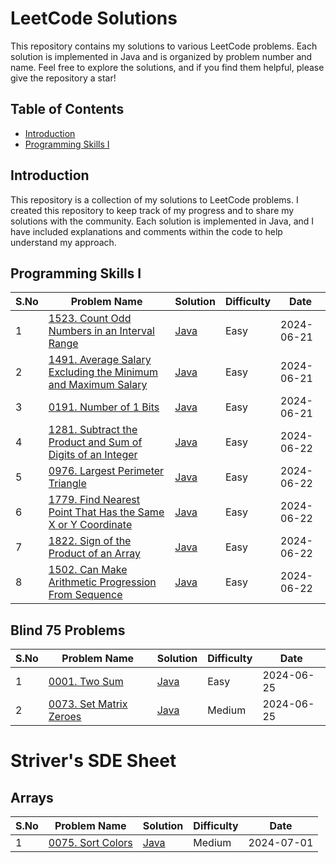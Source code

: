 # LeetCode Solutions

This repository contains my solutions to various LeetCode problems. Each solution is implemented in Java and is organized by problem number and name. Feel free to explore the solutions, and if you find them helpful, please give the repository a star!

## Table of Contents

- [Introduction](https://github.com/Rajendran2201/Leetcode-Solutions/tree/main)
- [Programming Skills I](https://github.com/Rajendran2201/Leetcode-Solutions/tree/main/Programming%20Skills%20I)


## Introduction

This repository is a collection of my solutions to LeetCode problems. I created this repository to keep track of my progress and to share my solutions with the community. Each solution is implemented in Java, and I have included explanations and comments within the code to help understand my approach.

## Programming Skills I

| S.No  | Problem Name                                                                                       | Solution                          | Difficulty | Date       |
|----|-----------------------------------------------------------------------------------------------------|-----------------------------------|------------|------------|
| 1  | [1523. Count Odd Numbers in an Interval Range](https://leetcode.com/problems/count-odd-numbers-in-an-interval-range/description/)                                                   | [Java](https://github.com/Rajendran2201/Leetcode-Solutions/tree/main/Programming%20Skills%20I/01%20-%20(1523.%20Count%20Odd%20Numbers%20in%20an%20Interval%20Range))     | Easy       | 2024-06-21 |
| 2  | [1491. Average Salary Excluding the Minimum and Maximum Salary](https://leetcode.com/problems/average-salary-excluding-the-minimum-and-maximum-salary/description/)                                   | [Java](https://github.com/Rajendran2201/Leetcode-Solutions/tree/main/Programming%20Skills%20I/02%20-%20(1491.%20Average%20Salary%20Excluding%20the%20Minimum%20and%20Maximum%20Salary)) | Easy     | 2024-06-21 |
| 3  | [0191. Number of 1 Bits](https://leetcode.com/problems/number-of-1-bits/description/)                                   | [Java](https://github.com/Rajendran2201/Leetcode-Solutions/tree/main/Programming%20Skills%20I/03%20-%20(0191.%20Number%20of%201%20Bits)) | Easy     | 2024-06-21 |
| 4 | [1281. Subtract the Product and Sum of Digits of an Integer](https://leetcode.com/problems/subtract-the-product-and-sum-of-digits-of-an-integer/description/)   | [Java](https://github.com/Rajendran2201/Leetcode-Solutions/tree/main/Programming%20Skills%20I/04%20-%20(1281.%20Subtract%20the%20Product%20and%20Sum%20of%20Digits%20of%20an%20Integer)) | Easy | 2024-06-22 |
| 5 | [0976. Largest Perimeter Triangle](https://leetcode.com/problems/largest-perimeter-triangle/) | [Java](https://github.com/Rajendran2201/Leetcode-Solutions/tree/main/Programming%20Skills%20I/05%20-%20(0976.%20Largest%20Perimeter%20Triangle)) | Easy | 2024-06-22 |
| 6 | [1779. Find Nearest Point That Has the Same X or Y Coordinate](https://leetcode.com/problems/find-nearest-point-that-has-the-same-x-or-y-coordinate/description/) | [Java](https://github.com/Rajendran2201/Leetcode-Solutions/tree/main/Programming%20Skills%20I/06%20-%20(1779.%20Find%20Nearest%20Point%20That%20Has%20the%20Same%20X%20or%20Y%20Coordinate)) | Easy | 2024-06-22 |
| 7 | [1822. Sign of the Product of an Array](https://leetcode.com/problems/sign-of-the-product-of-an-array/description/) | [Java](https://github.com/Rajendran2201/Leetcode-Solutions/tree/main/Programming%20Skills%20I/07%20-%20(1822.%20Sign%20of%20the%20Product%20of%20an%20Array)) | Easy | 2024-06-22 |
| 8 | [1502. Can Make Arithmetic Progression From Sequence](https://leetcode.com/problems/can-make-arithmetic-progression-from-sequence/description/) |[Java](https://github.com/Rajendran2201/Leetcode-Solutions/tree/main/Programming%20Skills%20I/08%20-%20(1502.%20Can%20Make%20Arithmetic%20Progression%20From%20Sequence)) | Easy | 2024-06-22 |



## Blind 75 Problems

| S.No  | Problem Name                                                                                       | Solution                          | Difficulty | Date       |
|----|-----------------------------------------------------------------------------------------------------|-----------------------------------|------------|------------|
| 1  | [0001. Two Sum ](https://leetcode.com/problems/two-sum/description/)   | [Java](https://github.com/Rajendran2201/Leetcode-Solutions/tree/main/Blind%2075%20Problems/01%20-%20(0001.%20Two%20Sum))  | Easy       | 2024-06-25 |
| 2 | [0073. Set Matrix Zeroes](https://leetcode.com/problems/set-matrix-zeroes/description/) | [Java](https://github.com/Rajendran2201/Leetcode-Solutions/tree/main/Blind%2075%20Problems/02%20-%20(73.%20Set%20Matrix%20Zeroes)) | Medium | 2024-06-25

# Striver's SDE Sheet 

## Arrays 

| S.No  | Problem Name                                                                                       | Solution                          | Difficulty | Date       |
|----|-----------------------------------------------------------------------------------------------------|-----------------------------------|------------|------------|
| 1  | [0075. Sort Colors](https://leetcode.com/problems/sort-colors/description/)   | [Java](https://github.com/Rajendran2201/Leetcode-Solutions/tree/main/Striver’s%20SDE%20Sheet%20–%20Top%20Coding%20Interview%20Problems/Arrays/01%20-%20(75.%20Sort%20Colors))  | Medium       | 2024-07-01 |



